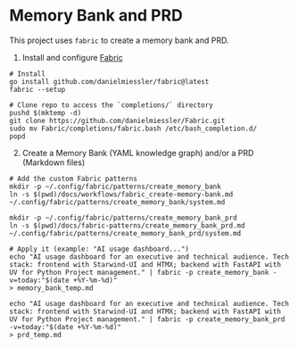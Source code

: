 # Memory Bank and PRD

This project uses `fabric` to create a memory bank and PRD.

1. Install and configure [Fabric](https://github.com/danielmiessler/fabric)
```
# Install
go install github.com/danielmiessler/fabric@latest
fabric --setup

# Clone repo to access the `completions/` directory
pushd $(mktemp -d)
git clone https://github.com/danielmiessler/Fabric.git 
sudo mv Fabric/completions/fabric.bash /etc/bash_completion.d/
popd
```

2. Create a Memory Bank (YAML knowledge graph) and/or a PRD (Markdown files)
```
# Add the custom Fabric patterns
mkdir -p ~/.config/fabric/patterns/create_memory_bank
ln -s $(pwd)/docs/workflows/fabric_create-memory-bank.md ~/.config/fabric/patterns/create_memory_bank/system.md

mkdir -p ~/.config/fabric/patterns/create_memory_bank_prd
ln -s $(pwd)/docs/fabric-patterns/create_memory_bank_prd.md ~/.config/fabric/patterns/create_memory_bank_prd/system.md

# Apply it (example: "AI usage dashboard...")
echo "AI usage dashboard for an executive and technical audience. Tech stack: frontend with Starwind-UI and HTMX; backend with FastAPI with UV for Python Project management." | fabric -p create_memory_bank -v=today:"$(date +%Y-%m-%d)" 
> memory_bank_temp.md

echo "AI usage dashboard for an executive and technical audience. Tech stack: frontend with Starwind-UI and HTMX; backend with FastAPI with UV for Python Project management." | fabric -p create_memory_bank_prd -v=today:"$(date +%Y-%m-%d)" 
> prd_temp.md
```
